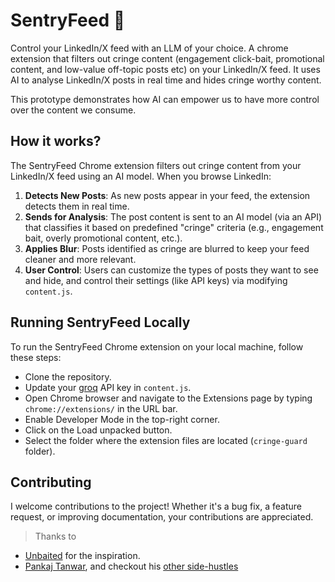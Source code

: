 # SentryFeed 📵

Control your LinkedIn/X feed with an LLM of your choice. A chrome extension that filters out cringe content (engagement click-bait, promotional content, and low-value off-topic posts etc) on your LinkedIn/X feed. It uses AI to analyse LinkedIn/X posts in real time and hides cringe worthy content.

This prototype demonstrates how AI can empower us to have more control over the content we consume.


## How it works?

The SentryFeed Chrome extension filters out cringe content from your LinkedIn/X feed using an AI model. When you browse LinkedIn:

1. **Detects New Posts**: As new posts appear in your feed, the extension detects them in real time.
2. **Sends for Analysis**: The post content is sent to an AI model (via an API) that classifies it based on predefined "cringe" criteria (e.g., engagement bait, overly promotional content, etc.).
3. **Applies Blur**: Posts identified as cringe are blurred to keep your feed cleaner and more relevant.
4. **User Control**: Users can customize the types of posts they want to see and hide, and control their settings (like 
API keys) via modifying `content.js`.

## Running SentryFeed Locally

To run the SentryFeed Chrome extension on your local machine, follow these steps:

- Clone the repository.
- Update your [groq](https://groq.com) API key in `content.js`.
- Open Chrome browser and navigate to the Extensions page by typing `chrome://extensions/` in the URL bar.
- Enable Developer Mode in the top-right corner.
- Click on the Load unpacked button.
- Select the folder where the extension files are located (`cringe-guard` folder).

## Contributing

I welcome contributions to the project! Whether it's a bug fix, a feature request, or improving documentation, your contributions are appreciated.

> Thanks to
- [Unbaited](https://github.com/danielpetho/unbaited) for the inspiration.
- [Pankaj Tanwar](https://twitter.com/the2ndfloorguy), and checkout his [other side-hustles](https://pankajtanwar.in/side-hustles)
